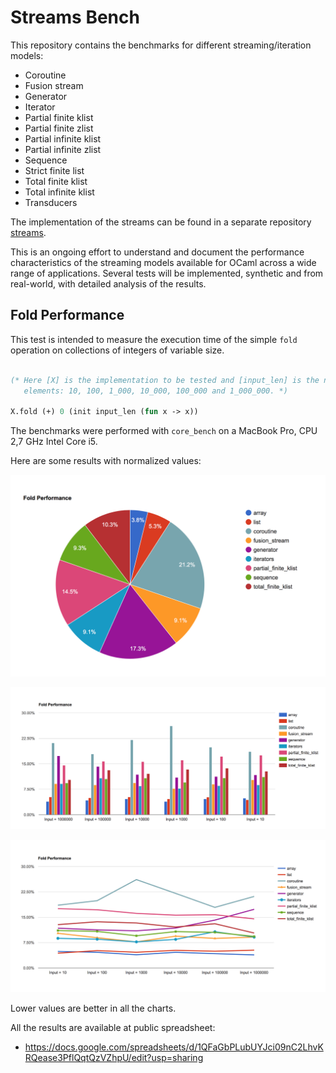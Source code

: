 # Streams Bench

This repository contains the benchmarks for different streaming/iteration models:

- Coroutine
- Fusion stream
- Generator
- Iterator
- Partial finite klist
- Partial finite zlist
- Partial infinite klist
- Partial infinite zlist
- Sequence
- Strict finite list
- Total finite klist
- Total infinite klist
- Transducers

The implementation of the streams can be found in a separate repository [streams](https://github.com/rizo/streams).

This is an ongoing effort to understand and document the performance characteristics of the streaming models available for OCaml across a wide range of applications. Several tests will be implemented, synthetic and from real-world, with detailed analysis of the results.


## Fold Performance

This test is intended to measure the execution time of the simple `fold` operation on collections of integers of variable size.

```ocaml

(* Here [X] is the implementation to be tested and [input_len] is the number of
   elements: 10, 100, 1_000, 10_000, 100_000 and 1_000_000. *)

X.fold (+) 0 (init input_len (fun x -> x))
```

The benchmarks were performed with `core_bench` on a MacBook Pro, CPU 2,7 GHz Intel Core i5.

Here are some results with normalized values:

![bench-fold-pie](results/bench-fold-pie.png)

![bench-fold-bars](results/bench-fold-bars.png)

![bench-fold-lines](results/bench-fold-lines.png)

Lower values are better in all the charts.

All the results are available at public spreadsheet:

- <https://docs.google.com/spreadsheets/d/1QFaGbPLubUYJci09nC2LhvKRQease3PflQqtQzVZhpU/edit?usp=sharing>

